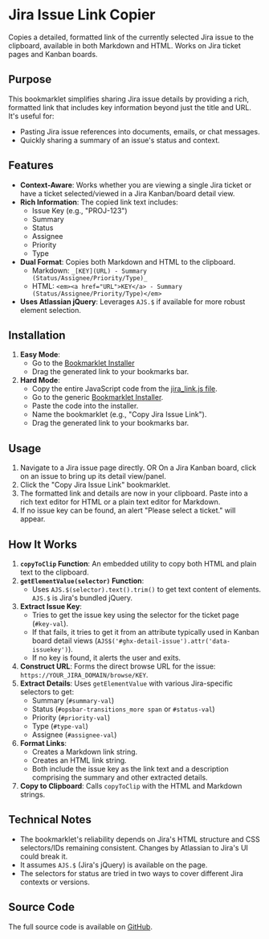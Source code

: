 # Jira Issue Link Copier

Copies a detailed, formatted link of the currently selected Jira issue to the clipboard, available in both Markdown and HTML. Works on Jira ticket pages and Kanban boards.

## Purpose

This bookmarklet simplifies sharing Jira issue details by providing a rich, formatted link that includes key information beyond just the title and URL. It's useful for:

-   Pasting Jira issue references into documents, emails, or chat messages.
-   Quickly sharing a summary of an issue's status and context.

## Features

-   **Context-Aware**: Works whether you are viewing a single Jira ticket or have a ticket selected/viewed in a Jira Kanban/board detail view.
-   **Rich Information**: The copied link text includes:
    -   Issue Key (e.g., "PROJ-123")
    -   Summary
    -   Status
    -   Assignee
    -   Priority
    -   Type
-   **Dual Format**: Copies both Markdown and HTML to the clipboard.
    -   Markdown: `_[KEY](URL) - Summary (Status/Assignee/Priority/Type)_`
    -   HTML: `<em><a href="URL">KEY</a> - Summary (Status/Assignee/Priority/Type)</em>`
-   **Uses Atlassian jQuery**: Leverages `AJS.$` if available for more robust element selection.

## Installation

1.  **Easy Mode**:
    *   Go to the [Bookmarklet Installer](https://austegard.com/web-utilities/bookmarklet-installer.html?bookmarklet=jira_link.js)
    *   Drag the generated link to your bookmarks bar.
2.  **Hard Mode**:
    *   Copy the entire JavaScript code from the [jira_link.js file](https://github.com/oaustegard/bookmarklets/blob/main/jira_link.js).
    *   Go to the generic [Bookmarklet Installer](https://austegard.com/web-utilities/bookmarklet-installer.html).
    *   Paste the code into the installer.
    *   Name the bookmarklet (e.g., "Copy Jira Issue Link").
    *   Drag the generated link to your bookmarks bar.

## Usage

1.  Navigate to a Jira issue page directly.
    OR
    On a Jira Kanban board, click on an issue to bring up its detail view/panel.
2.  Click the "Copy Jira Issue Link" bookmarklet.
3.  The formatted link and details are now in your clipboard. Paste into a rich text editor for HTML or a plain text editor for Markdown.
4.  If no issue key can be found, an alert "Please select a ticket." will appear.

## How It Works

1.  **`copyToClip` Function**: An embedded utility to copy both HTML and plain text to the clipboard.
2.  **`getElementValue(selector)` Function**:
    *   Uses `AJS.$(selector).text().trim()` to get text content of elements. `AJS.$` is Jira's bundled jQuery.
3.  **Extract Issue Key**:
    *   Tries to get the issue key using the selector for the ticket page (`#key-val`).
    *   If that fails, it tries to get it from an attribute typically used in Kanban board detail views (`AJS$('#ghx-detail-issue').attr('data-issuekey')`).
    *   If no key is found, it alerts the user and exits.
4.  **Construct URL**: Forms the direct browse URL for the issue: `https://YOUR_JIRA_DOMAIN/browse/KEY`.
5.  **Extract Details**: Uses `getElementValue` with various Jira-specific selectors to get:
    *   Summary (`#summary-val`)
    *   Status (`#opsbar-transitions_more span` or `#status-val`)
    *   Priority (`#priority-val`)
    *   Type (`#type-val`)
    *   Assignee (`#assignee-val`)
6.  **Format Links**:
    *   Creates a Markdown link string.
    *   Creates an HTML link string.
    *   Both include the issue key as the link text and a description comprising the summary and other extracted details.
7.  **Copy to Clipboard**: Calls `copyToClip` with the HTML and Markdown strings.

## Technical Notes

-   The bookmarklet's reliability depends on Jira's HTML structure and CSS selectors/IDs remaining consistent. Changes by Atlassian to Jira's UI could break it.
-   It assumes `AJS.$` (Jira's jQuery) is available on the page.
-   The selectors for status are tried in two ways to cover different Jira contexts or versions.

## Source Code

The full source code is available on [GitHub](https://github.com/oaustegard/bookmarklets/blob/main/jira_link.js).
